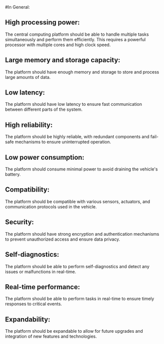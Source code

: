#In General:
## High processing power: 
The central computing platform should be able to handle multiple tasks simultaneously and perform them efficiently. This requires a powerful processor with multiple cores and high clock speed.

## Large memory and storage capacity: 
The platform should have enough memory and storage to store and process large amounts of data.

## Low latency: 
The platform should have low latency to ensure fast communication between different parts of the system.

## High reliability: 
The platform should be highly reliable, with redundant components and fail-safe mechanisms to ensure uninterrupted operation.

## Low power consumption: 
The platform should consume minimal power to avoid draining the vehicle's battery.

## Compatibility: 
The platform should be compatible with various sensors, actuators, and communication protocols used in the vehicle.

## Security: 
The platform should have strong encryption and authentication mechanisms to prevent unauthorized access and ensure data privacy.

## Self-diagnostics: 
The platform should be able to perform self-diagnostics and detect any issues or malfunctions in real-time.

## Real-time performance: 
The platform should be able to perform tasks in real-time to ensure timely responses to critical events.

## Expandability: 
The platform should be expandable to allow for future upgrades and integration of new features and technologies.
